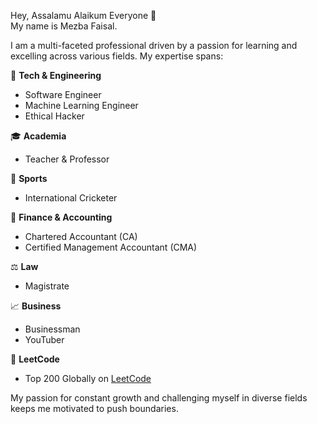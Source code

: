 Hey, Assalamu Alaikum Everyone 👋  
My name is Mezba Faisal.

I am a multi-faceted professional driven by a passion for learning and excelling across various fields. My expertise spans:

🔧 **Tech & Engineering**  
- Software Engineer  
- Machine Learning Engineer  
- Ethical Hacker  

🎓 **Academia**  
- Teacher & Professor  

🏏 **Sports**  
- International Cricketer  

💼 **Finance & Accounting**  
- Chartered Accountant (CA)  
- Certified Management Accountant (CMA)  

⚖️ **Law**  
- Magistrate  

📈 **Business**  
- Businessman  
- YouTuber  

🚀 **LeetCode**  
- Top 200 Globally on [LeetCode](https://leetcode.com/u/mezbafaisal/)

My passion for constant growth and challenging myself in diverse fields keeps me motivated to push boundaries.
